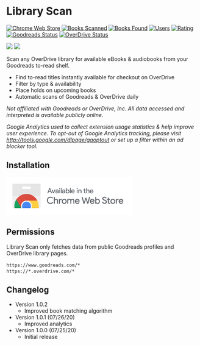 # Library Scan 
<p>
  <a href="https://chrome.google.com/webstore/detail/mfckggnkebdpaocogfekaaicafooeiik"><img src="https://img.shields.io/chrome-web-store/v/mfckggnkebdpaocogfekaaicafooeiik" alt="Chrome Web Store"></a>
  <a href="https://chrome.google.com/webstore/detail/mfckggnkebdpaocogfekaaicafooeiik"><img src="https://img.shields.io/badge/books%20scanned-33.4k%2B-blue" alt="Books Scanned"></a>
  <a href="https://chrome.google.com/webstore/detail/mfckggnkebdpaocogfekaaicafooeiik"><img src="https://img.shields.io/badge/books%20found-29.0k%2B-blue" alt="Books Found"></a>
  <a href="https://chrome.google.com/webstore/detail/mfckggnkebdpaocogfekaaicafooeiik"><img src="https://img.shields.io/chrome-web-store/users/mfckggnkebdpaocogfekaaicafooeiik?color=blue" alt="Users"></a>
  <a href="https://chrome.google.com/webstore/detail/mfckggnkebdpaocogfekaaicafooeiik"><img src="https://img.shields.io/chrome-web-store/stars/mfckggnkebdpaocogfekaaicafooeiik" alt="Rating"></a>
  <a href="https://www.goodreads.com"><img src="https://img.shields.io/website?down_color=red&label=Goodreads&url=https%3A%2F%2Fwww.goodreads.com%2Fapi" alt="Goodreads Status"></a>
  <a href="https://www.overdrive.com"><img src="https://img.shields.io/website?down_color=red&label=OverDrive&url=https%3A%2F%2Fwww.overdrive.com%2F" alt="OverDrive Status"></a>
</p>

<p>
  <a href="https://chrome.google.com/webstore/detail/mfckggnkebdpaocogfekaaicafooeiik"><img src="https://github.com/isaactbock/library-scan/blob/master/media/Screenshot%201.png?raw=true" width="400" /></a>
  <a href="https://chrome.google.com/webstore/detail/mfckggnkebdpaocogfekaaicafooeiik"><img src="https://github.com/isaactbock/library-scan/blob/master/media/Screenshot%202.png?raw=true" width="400" /></a>
</p>

Scan any OverDrive library for available eBooks & audiobooks from your Goodreads to-read shelf.

* Find to-read titles instantly available for checkout on OverDrive
* Filter by type & availability
* Place holds on upcoming books
* Automatic scans of Goodreads & OverDrive daily

*Not affiliated with Goodreads or OverDrive, Inc. All data accessed and interpreted is available publicly online.*

*Google Analytics used to collect extension usage statistics & help improve user experience. To opt-out of Google Analytics tracking, please visit http://tools.google.com/dlpage/gaoptout or set up a filter within an ad blocker tool.*

## Installation
<a href="https://chrome.google.com/webstore/detail/mfckggnkebdpaocogfekaaicafooeiik" target="_blank" rel="noopener"><img src="https://github.com/isaacbock/library-scan/blob/master/media/Chrome%20Web%20Store.png?raw=true" height=100 alt="Available in the Chrome Web Store"></a>
## Permissions
Library Scan only fetches data from public Goodreads profiles and OverDrive library pages.
```
https://www.goodreads.com/*
https://*.overdrive.com/*
```

## Changelog
* Version 1.0.2
  * Improved book matching algorithm
* Version 1.0.1 (07/26/20)
	* Improved analytics
* Version 1.0.0 (07/25/20)
	* Initial release